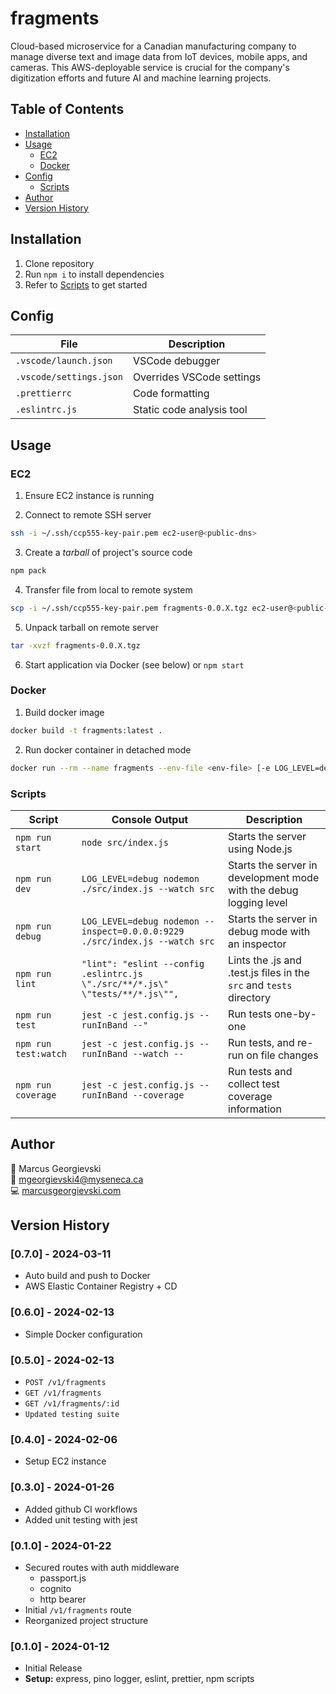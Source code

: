 # fragments

Cloud-based microservice for a Canadian manufacturing company to manage diverse text and image data from IoT devices, mobile apps, and cameras. This AWS-deployable service is crucial for the company's digitization efforts and future AI and machine learning projects.

## Table of Contents

- [Installation](#installation)
- [Usage](#usage)
  - [EC2](#ec2)
  - [Docker](#docker)
- [Config](#config)
  - [Scripts](#scripts)
- [Author](#author)
- [Version History](#version-history)

## Installation

1. Clone repository
2. Run `npm i` to install dependencies
3. Refer to [Scripts](#scripts) to get started

## Config

| File                    | Description               |
| ----------------------- | ------------------------- |
| `.vscode/launch.json`   | VSCode debugger           |
| `.vscode/settings.json` | Overrides VSCode settings |
| `.prettierrc`           | Code formatting           |
| `.eslintrc.js`          | Static code analysis tool |

## Usage

### EC2

1. Ensure EC2 instance is running

2. Connect to remote SSH server

```bash
ssh -i ~/.ssh/ccp555-key-pair.pem ec2-user@<public-dns>
```

3. Create a _tarball_ of project's source code

```bash
npm pack
```

4. Transfer file from local to remote system

```bash
scp -i ~/.ssh/ccp555-key-pair.pem fragments-0.0.X.tgz ec2-user@<public-dns>:
```

5. Unpack tarball on remote server

```bash
tar -xvzf fragments-0.0.X.tgz
```

6. Start application via Docker (see below) or `npm start`

### Docker

1. Build docker image

```bash
docker build -t fragments:latest .
```

2. Run docker container in detached mode

```bash
docker run --rm --name fragments --env-file <env-file> [-e LOG_LEVEL=debug] -p 8080:8080 -d fragments:latest
```

### Scripts

| Script               | Console Output                                                                | Description                                                         |
| -------------------- | ----------------------------------------------------------------------------- | ------------------------------------------------------------------- |
| `npm run start`      | `node src/index.js`                                                           | Starts the server using Node.js                                     |
| `npm run dev`        | `LOG_LEVEL=debug nodemon ./src/index.js --watch src`                          | Starts the server in development mode with the debug logging level  |
| `npm run debug`      | `LOG_LEVEL=debug nodemon --inspect=0.0.0.0:9229 ./src/index.js --watch src`   | Starts the server in debug mode with an inspector                   |
| `npm run lint`       | `"lint": "eslint --config .eslintrc.js \"./src/**/*.js\" \"tests/**/*.js\"",` | Lints the .js and .test.js files in the `src` and `tests` directory |
| `npm run test`       | `jest -c jest.config.js --runInBand --"`                                      | Run tests one-by-one                                                |
| `npm run test:watch` | `jest -c jest.config.js --runInBand --watch --`                               | Run tests, and re-run on file changes                               |
| `npm run coverage`   | `jest -c jest.config.js --runInBand --coverage`                               | Run tests and collect test coverage information                     |

## Author

👤 Marcus Georgievski \
📧 mgeorgievski4@myseneca.ca \
💻 [marcusgeorgievski.com](https://marcusgeorgievski.com)

## Version History

### [0.7.0] - 2024-03-11

- Auto build and push to Docker
- AWS Elastic Container Registry + CD

### [0.6.0] - 2024-02-13

- Simple Docker configuration

### [0.5.0] - 2024-02-13

- `POST /v1/fragments`
- `GET /v1/fragments`
- `GET /v1/fragments/:id`
- `Updated testing suite`

### [0.4.0] - 2024-02-06

- Setup EC2 instance

### [0.3.0] - 2024-01-26

- Added github CI workflows
- Added unit testing with jest

### [0.1.0] - 2024-01-22

- Secured routes with auth middleware
  - passport.js
  - cognito
  - http bearer
- Initial `/v1/fragments` route
- Reorganized project structure

### [0.1.0] - 2024-01-12

- Initial Release
- **Setup:** express, pino logger, eslint, prettier, npm scripts

